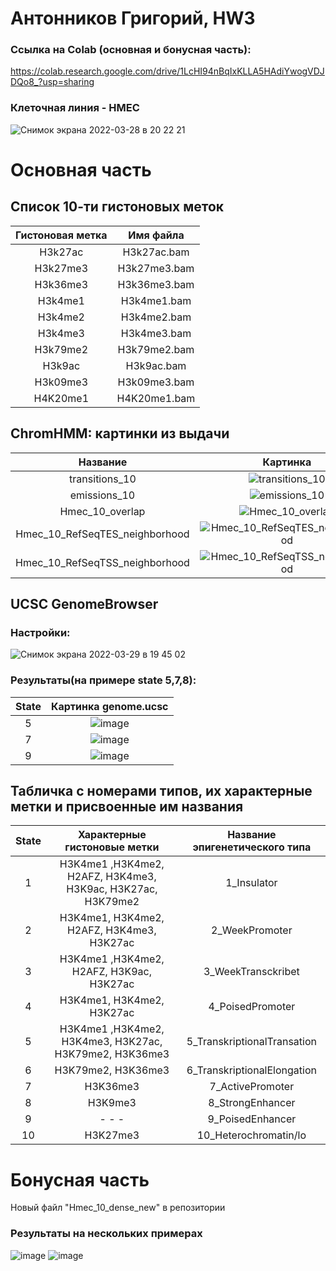 # Антонников Григорий, HW3

### Ссылка на Colab (основная и бонусная часть): 
https://colab.research.google.com/drive/1LcHI94nBqIxKLLA5HAdiYwogVDJDQo8_?usp=sharing

### Клеточная линия - HMEC

![Снимок экрана 2022-03-28 в 20 22 21](https://user-images.githubusercontent.com/93208971/160468579-194e0c8c-e742-49fa-88be-1d5cab492cf0.png)

# Основная часть

## Список 10-ти гистоновых меток

| Гистоновая метка | Имя файла | 
| :---: | :---: | 
| H3k27ac | H3k27ac.bam |
| H3k27me3| H3k27me3.bam |
|H3k36me3 | H3k36me3.bam |
|H3k4me1 | H3k4me1.bam |
|H3k4me2 | H3k4me2.bam |
|H3k4me3 | H3k4me3.bam |
|H3k79me2 | H3k79me2.bam |
|H3k9ac | H3k9ac.bam |
|H3k09me3 | H3k09me3.bam |
|H4K20me1 | H4K20me1.bam |

## ChromHMM: картинки из выдачи
| Название | Картинка | 
| :---: | :---: | 
|transitions_10| ![transitions_10](https://user-images.githubusercontent.com/93208971/160502012-51d0b0f5-43f1-410b-980e-9370fcea15e4.png)|
|emissions_10| ![emissions_10](https://user-images.githubusercontent.com/93208971/160501973-30db0046-58d5-4351-b8bd-4f348a6c37e9.png)|
|Hmec_10_overlap|![Hmec_10_overlap](https://user-images.githubusercontent.com/93208971/160501992-73f7044a-4944-420f-82c6-fa9be9dd7433.png)|
|Hmec_10_RefSeqTES_neighborhood|![Hmec_10_RefSeqTES_neighborhood](https://user-images.githubusercontent.com/93208971/160502061-2e98d87c-93ad-4d94-be67-ce988ec855e8.png)|
|Hmec_10_RefSeqTSS_neighborhood|![Hmec_10_RefSeqTSS_neighborhood](https://user-images.githubusercontent.com/93208971/160502092-4b089692-19db-4672-b15e-b57ed596107f.png)|
## UCSC GenomeBrowser
### Настройки:
![Снимок экрана 2022-03-29 в 19 45 02](https://user-images.githubusercontent.com/93208971/160663494-8a68a805-d2a3-4e1b-a895-abcd1185ec7f.png)
### Результаты(на примере state 5,7,8):
 | State	 | Картинка genome.ucsc  |
 | :---: | :---: | 
| 5 |![image](https://user-images.githubusercontent.com/93208971/160666253-5a569486-5120-4e84-8ce9-01cba29da0aa.png)|
| 7 |![image](https://user-images.githubusercontent.com/93208971/160665769-c0f64c64-9a01-4312-82cc-a5faa17bb5c5.png)| 
| 9 |![image](https://user-images.githubusercontent.com/93208971/160665167-38154442-6fb7-4cea-9185-fe1d21125b3d.png)|


## Табличка с номерами типов, их характерные метки и присвоенные им названия

 | State	 | Характерные гистоновые метки | Название эпигенетического типа |
 | :---: | :---: | :---: | 
 | 1| H3K4me1 ,H3K4me2, H2AFZ, H3K4me3, H3K9ac, H3K27ac, H3K79me2 |1_Insulator|
 | 2| H3K4me1, H3K4me2, H2AFZ, H3K4me3, H3K27ac |2_WeekPromoter|
 | 3| H3K4me1 ,H3K4me2, H2AFZ, H3K9ac, H3K27ac |3_WeekTransckribet|
 | 4| H3K4me1, H3K4me2, H3K27ac |4_PoisedPromoter|
 | 5| H3K4me1 ,H3K4me2, H3K4me3, H3K27ac, H3K79me2, H3K36me3 |5_TranskriptionalTransation|
 | 6| H3K79me2, H3K36me3 |6_TranskriptionalЕlongation|
 | 7| H3K36me3| 7_ActivePromoter|
 | 8| H3K9me3 |8_StrongЕnhancer|
 | 9| - - - |9_PoisedЕnhancer|
 | 10|  H3K27me3 |10_Heterochromatin/lo|
 
 
# Бонусная часть
Новый файл "Hmec_10_dense_new" в репозитории
### Результаты на нескольких примерах 

![image](https://user-images.githubusercontent.com/93208971/160693364-dbc54635-4eb0-411f-81ad-fc7eb71a7d06.png)
![image](https://user-images.githubusercontent.com/93208971/160693458-c71d9b2e-34bf-4bd9-8684-9ed82a7ba591.png)

